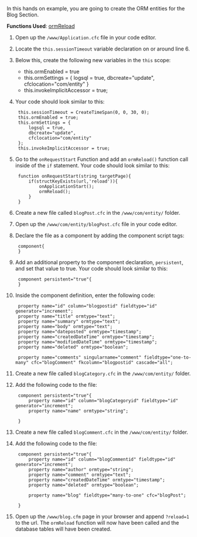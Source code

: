 In this hands on example, you are going to create the ORM entities for the Blog Section.

**Functions Used**: [ormReload](http://help.adobe.com/en_US/ColdFusion/10.0/CFMLRef/WSfd7453be0f56bba463eeeea71230904a189-8000.html)

1. Open up the `/www/Application.cfc` file in your code editor.
1. Locate the `this.sessionTimeout` variable declaration on or around line 6.
1. Below this, create the following new variables in the `this` scope:
    * this.ormEnabled = true
    * this.ormSettings = { logsql = true, dbcreate="update", cfclocation="com/entity" }
    * this.invokeImplicitAccessor = true;
1. Your code should look similar to this:

        this.sessionTimeout = CreateTimeSpan(0, 0, 30, 0);
        this.ormEnabled = true;
        this.ormSettings = {
            logsql = true,
            dbcreate="update",
            cfclocation="com/entity"
        };
        this.invokeImplicitAccessor = true;

1. Go to the `onRequestStart` Function and add an `ormReload()` function call inside of the `if` statement. Your code should look similar to this:

        function onRequestStart(string targetPage){
            if(structKeyExists(url,'reload')){
                onApplicationStart();
                ormReload();
            }
        }

1. Create a new file called `blogPost.cfc` in the `/www/com/entity/` folder.
1. Open up the `/www/com/entity/blogPost.cfc` file in your code editor.
1. Declare the file as a component by adding the component script tags:

        component{
        }

1. Add an additional property to the component declaration, `persistent`, and set that value to true. Your code should look similar to this:

        component persistent="true"{
        }

1. Inside the component definition, enter the following code:

        property name="id" column="blogpostid" fieldtype="id" generator="increment";
        property name="title" ormtype="text";
        property name="summary" ormtype="text";
        property name="body" ormtype="text";
        property name="dateposted" ormtype="timestamp";
        property name="createdDateTime" ormtype="timestamp";
        property name="modifiedDateTime" ormtype="timestamp";
        property name="deleted" ormtype="boolean";

        property name="comments" singularname="comment" fieldtype="one-to-many" cfc="blogComment" fkcolumn="blogpostid" cascade="all";

1. Create a new file called `blogCategory.cfc` in the `/www/com/entity/` folder.
1. Add the following code to the file:

        component persistent="true"{
            property name="id" column="blogCategoryid" fieldtype="id" generator="increment";
            property name="name" ormtype="string";

        }

1. Create a new file called `blogComment.cfc` in the `/www/com/entity/` folder.
1. Add the following code to the file:

        component persistent="true"{
            property name="id" column="blogCommentid" fieldtype="id" generator="increment";
            property name="author" ormtype="string";
            property name="comment" ormtype="text";
            property name="createdDateTime" ormtype="timestamp";
            property name="deleted" ormtype="boolean";

            property name="blog" fieldtype="many-to-one" cfc="blogPost";

        }

1. Open up the `/www/blog.cfm` page in your browser and append `?reload=1` to the url. The `ormReload` function will now have been called and the database tables will have been created.
